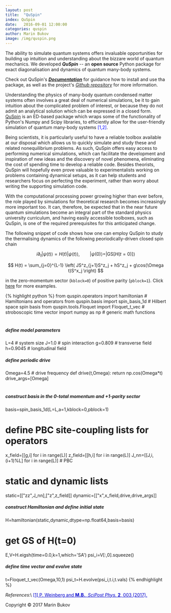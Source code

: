 ```yaml
---
layout: post
title:  "QuSpin" 
index: QuSpin
date:   2016-09-01 12:00:00
categories: quspin
author: Marin Bukov
image: /img/quspin.png
---
```

The ability to simulate quantum systems offers invaluable opportunities for building up intuition and understanding about the bizzare world of quantum mechanics. We developed ***QuSpin*** -- an __open source__ Python package for exact diagonalisation and dynamics of quantum many-body systems.

Check out QuSpin's [***Documentation***](http://weinbe58.github.io/QuSpin/index.html) for guidance how to install and use tha package, as well as the project's [*Github repository*](https://github.com/weinbe58/QuSpin#quspin) for more information.

Understanding the physics of many-body quantum condensed matter systems often involves a great deal of numerical simulations, be it to gain intuition about the complicated problem of interest, or because they do not admit an analytical solution which can be expressed in a closed form. [QuSpin](https://scipost.org/10.21468/SciPostPhys.2.1.003) is an ED-based package which wraps some of the functionality of Python's Numpy and Scipy libraries, to efficiently allow for the user-friendly simulation of quantum many-body systems <span style="color:blue">[1,2]</span>.

Being scientists, it is particularly useful to have a reliable toolbox available at our disposal which allows us to quickly simulate and study these and related nonequilibrium problems. As such, QuSpin offers easy access to performing numerical simulations, which can facilitate the development and inspiration of new ideas and the discovery of novel phenomena, eliminating the cost of spending time to develop a reliable code. Besides theorists, QuSpin will hopefully even prove valuable to experimentalists working on problems containing dynamical setups, as it can help students and researchers focus on perfecting the experiment, rather than worry about writing the supporting simulation code. 

With the computational processing power growing higher than ever before, the role played by simulations for theoretical research becomes increasingly more important too. It can, therefore, be expected that in the near future quantum simulations become an integral part of the standard physics university curriculum, and having easily accessible toolboxes, such as QuSpin, is one of the required prerequisites for this anticipated change.


The following snippet of code shows how one can employ QuSpin to study the thermalising dynamics of the following peoriodically-driven closed spin chain
	
$$ i \partial_t|\psi(t)\rangle = H(t)|\psi(t)\rangle,\qquad |\psi(0)\rangle=|\mathrm{GS}[H(t=0)]\rangle $$

$$ H(t) = \sum_{j=0}^{L-1} \left( JS^z_{j+1}S^z_j + hS^z_j + g\cos(\Omega t)S^x_j \right) $$

in the zero-momentum sector (`kblock=0`) of positive parity (`pblock=1`). Click [here](http://weinbe58.github.io/QuSpin/Examples.html) for more examples.

{% highlight python %}
from quspin.operators import hamiltonian # Hamiltonians and operators
from quspin.basis import spin_basis_1d # Hilbert space spin basis
from quspin.tools.Floquet import Floquet_t_vec # stroboscopic time vector
import numpy as np # generic math functions
#
##### define model parameters #####
L=4 # system size
J=1.0 # spin interaction
g=0.809 # transverse field
h=0.9045 # longitudinal field
##### define periodic drive #####
Omega=4.5 # drive frequency
def drive(t,Omega):
	return np.cos(Omega*t)
drive_args=[Omega]
#
##### construct basis in the 0-total momentum and +1-parity sector
basis=spin_basis_1d(L=L,a=1,kblock=0,pblock=1)
# define PBC site-coupling lists for operators
x_field=[[g,i] for i in range(L)]
z_field=[[h,i] for i in range(L)]
J_nn=[[J,i,(i+1)%L] for i in range(L)] # PBC
# static and dynamic lists
static=[["zz",J_nn],["z",z_field]]
dynamic=[["x",x_field,drive,drive_args]]
##### construct Hamiltonian and define initial state
H=hamiltonian(static,dynamic,dtype=np.float64,basis=basis)
# get GS of H(t=0)
E,V=H.eigsh(time=0.0,k=1,which='SA')
psi_i=V[:,0].squeeze()
##### define time vector and evolve state
t=Floquet_t_vec(Omega,10,1)
psi_t=H.evolve(psi_i,t.i,t.vals)
{% endhighlight %} 

*References*:\\
<a href="https://scipost.org/10.21468/SciPostPhys.2.1.003" style="color: #0000cd">[1] P. Weinberg and **M.B.**, *SciPost Phys.* **2**, 003 (2017).</a>


Copyright © 2017 Marin Bukov